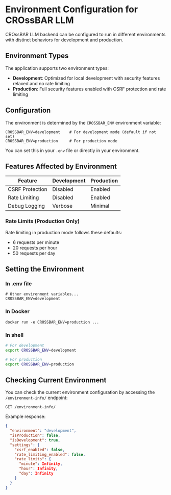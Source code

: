 # Environment Configuration for CROssBAR LLM

CROssBAR LLM backend can be configured to run in different environments with distinct behaviors for development and production.

## Environment Types

The application supports two environment types:
- **Development**: Optimized for local development with security features relaxed and no rate limiting
- **Production**: Full security features enabled with CSRF protection and rate limiting

## Configuration

The environment is determined by the `CROSSBAR_ENV` environment variable:

```
CROSSBAR_ENV=development    # For development mode (default if not set)
CROSSBAR_ENV=production     # For production mode
```

You can set this in your `.env` file or directly in your environment.

## Features Affected by Environment

| Feature | Development | Production |
|---------|-------------|------------|
| CSRF Protection | Disabled | Enabled |
| Rate Limiting | Disabled | Enabled |
| Debug Logging | Verbose | Minimal |

### Rate Limits (Production Only)

Rate limiting in production mode follows these defaults:
- 6 requests per minute
- 20 requests per hour
- 50 requests per day

## Setting the Environment

### In .env file

```
# Other environment variables...
CROSSBAR_ENV=development
```

### In Docker

```
docker run -e CROSSBAR_ENV=production ...
```

### In shell

```bash
# For development
export CROSSBAR_ENV=development

# For production
export CROSSBAR_ENV=production
```

## Checking Current Environment

You can check the current environment configuration by accessing the `/environment-info/` endpoint:

```
GET /environment-info/
```

Example response:
```json
{
  "environment": "development",
  "isProduction": false,
  "isDevelopment": true,
  "settings": {
    "csrf_enabled": false,
    "rate_limiting_enabled": false,
    "rate_limits": {
      "minute": Infinity,
      "hour": Infinity,
      "day": Infinity
    }
  }
}
```
